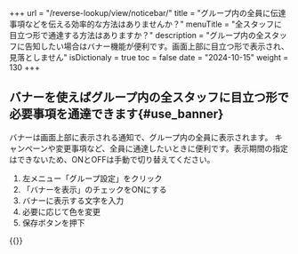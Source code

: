 +++
url = "/reverse-lookup/view/noticebar/"
title = "グループ内の全員に伝達事項などを伝える効率的な方法はありませんか？"
menuTitle = "全スタッフに目立つ形で通達する方法はありますか？"
description = "グループ内の全スタッフに告知したい場合はバナー機能が便利です。画面上部に目立つ形で表示され、見落としません"
isDictionaly = true
toc = false
date = "2024-10-15"
weight = 130
+++

## バナーを使えばグループ内の全スタッフに目立つ形で必要事項を通達できます{#use_banner}

バナーは画面上部に表示される通知で、グループ内の全員に表示されます。
キャンペーンや変更事項など、全員に通達したいときに便利です。表示期間の指定はできないため、ONとOFFは手動で切り替えてください。

1. 左メニュー「グループ設定」をクリック
2. 「バナーを表示」のチェックをONにする
3. バナーに表示する文字を入力
4. 必要に応じて色を変更
5. 保存ボタンを押下

{{<iTablet filename="img/banner" msg="バナーで全員に周知しよう" alice="pc">}}
